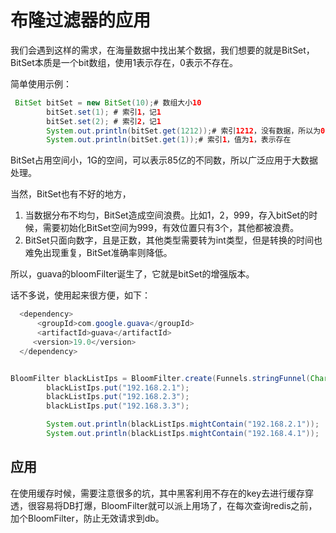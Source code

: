 # 布隆过滤器的应用



我们会遇到这样的需求，在海量数据中找出某个数据，我们想要的就是BitSet，BitSet本质是一个bit数组，使用1表示存在，0表示不存在。

简单使用示例：

```java
 BitSet bitSet = new BitSet(10);# 数组大小10
        bitSet.set(1); # 索引1，记1
        bitSet.set(2); # 索引2，记1
        System.out.println(bitSet.get(1212));# 索引1212，没有数据，所以为0
        System.out.println(bitSet.get(1));# 索引1，值为1，表示存在
```

BitSet占用空间小，1G的空间，可以表示85亿的不同数，所以广泛应用于大数据处理。

当然，BitSet也有不好的地方，

1. 当数据分布不均匀，BitSet造成空间浪费。比如1，2，999，存入bitSet的时候，需要初始化BitSet空间为999，有效位置只有3个，其他都被浪费。
2. BitSet只面向数字，且是正数，其他类型需要转为int类型，但是转换的时间也难免出现重复，BitSet准确率则降低。

所以，guava的bloomFilter诞生了，它就是bitSet的增强版本。

话不多说，使用起来很方便，如下：

```java
  <dependency>
      <groupId>com.google.guava</groupId>
      <artifactId>guava</artifactId>
     <version>19.0</version>
  </dependency>


BloomFilter blackListIps = BloomFilter.create(Funnels.stringFunnel(Charset.forName("utf-8")),10000);
        blackListIps.put("192.168.2.1");
        blackListIps.put("192.168.2.3");
        blackListIps.put("192.168.3.3");

        System.out.println(blackListIps.mightContain("192.168.2.1"));
        System.out.println(blackListIps.mightContain("192.168.4.1"));

```

## 应用

在使用缓存时候，需要注意很多的坑，其中黑客利用不存在的key去进行缓存穿透，很容易将DB打爆，BloomFilter就可以派上用场了，在每次查询redis之前，加个BloomFilter，防止无效请求到db。

